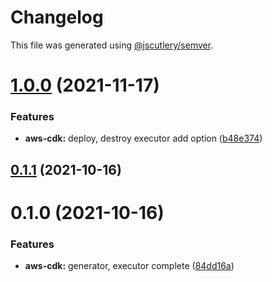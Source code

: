 # Changelog

This file was generated using [@jscutlery/semver](https://github.com/jscutlery/semver).

# [1.0.0](https://github.com/codebrewlab/nx-plugins/compare/v0.1.1...v1.0.0) (2021-11-17)

### Features

- **aws-cdk:** deploy, destroy executor add option ([b48e374](https://github.com/codebrewlab/nx-plugins/commit/b48e374daa68a7f69db54421e66d197dd2fc1fd3))

## [0.1.1](https://github.com/codebrewlab/nx-plugins/compare/v0.1.0...v0.1.1) (2021-10-16)

# 0.1.0 (2021-10-16)

### Features

- **aws-cdk:** generator, executor complete ([84dd16a](https://github.com/codebrewlab/nx-plugins/commit/84dd16abdf2bb7595ae6f38f9cd028b7b17c860e))
